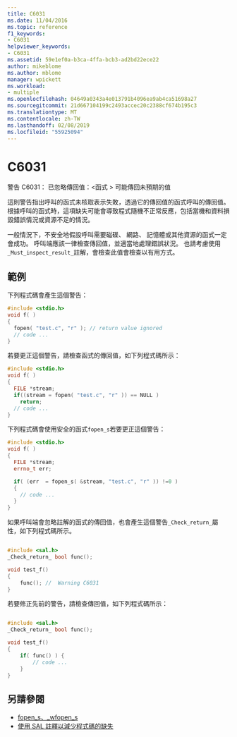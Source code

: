 ```yaml
---
title: C6031
ms.date: 11/04/2016
ms.topic: reference
f1_keywords:
- C6031
helpviewer_keywords:
- C6031
ms.assetid: 59e1ef0a-b3ca-4ffa-bcb3-ad2bd22ece22
author: mikeblome
ms.author: mblome
manager: wpickett
ms.workload:
- multiple
ms.openlocfilehash: 04649a0343a4e013791b4096ea9ab4ca51698a27
ms.sourcegitcommit: 21d667104199c2493accec20c2388cf674b195c3
ms.translationtype: MT
ms.contentlocale: zh-TW
ms.lasthandoff: 02/08/2019
ms.locfileid: "55925094"
---
```

# <a name="c6031"></a>C6031
警告 C6031： 已忽略傳回值：\<函式 > 可能傳回未預期的值

 這則警告指出呼叫的函式未核取表示失敗，透過它的傳回值的函式呼叫的傳回值。 根據呼叫的函式時，這項缺失可能會導致程式隨機不正常反應，包括當機和資料損毀錯誤情況或資源不足的情況。

 一般情況下，不安全地假設呼叫需要磁碟、 網路、 記憶體或其他資源的函式一定會成功。 呼叫端應該一律檢查傳回值，並適當地處理錯誤狀況。 也請考慮使用`_Must_inspect_result_`註解，會檢查此值會檢查以有用方式。

## <a name="example"></a>範例
 下列程式碼會產生這個警告：

```cpp
#include <stdio.h>
void f( )
{
  fopen( "test.c", "r" ); // return value ignored
  // code ...
}
```

 若要更正這個警告，請檢查函式的傳回值，如下列程式碼所示：

```cpp
#include <stdio.h>
void f( )
{
  FILE *stream;
  if((stream = fopen( "test.c", "r" )) == NULL )
    return;
  // code ...
}
```

 下列程式碼會使用安全的函式`fopen_s`若要更正這個警告：

```cpp
#include <stdio.h>
void f( )
{
  FILE *stream;
  errno_t err;

  if( (err  = fopen_s( &stream, "test.c", "r" )) !=0 )
  {
    // code ...
  }
}
```

 如果呼叫端會忽略註解的函式的傳回值，也會產生這個警告`_Check_return_`屬性，如下列程式碼所示。

```cpp

#include <sal.h>
_Check_return_ bool func();

void test_f()
{
    func(); //  Warning C6031
}
```

 若要修正先前的警告，請檢查傳回值，如下列程式碼所示：

```cpp

#include <sal.h>
_Check_return_ bool func();

void test_f()
{
    if( func() ) {
        // code ...
    }
}
```

## <a name="see-also"></a>另請參閱

- [fopen_s、_wfopen_s](/cpp/c-runtime-library/reference/fopen-s-wfopen-s)
- [使用 SAL 註釋以減少程式碼的缺失](using-sal-annotations-to-reduce-c-cpp-code-defects.md)
